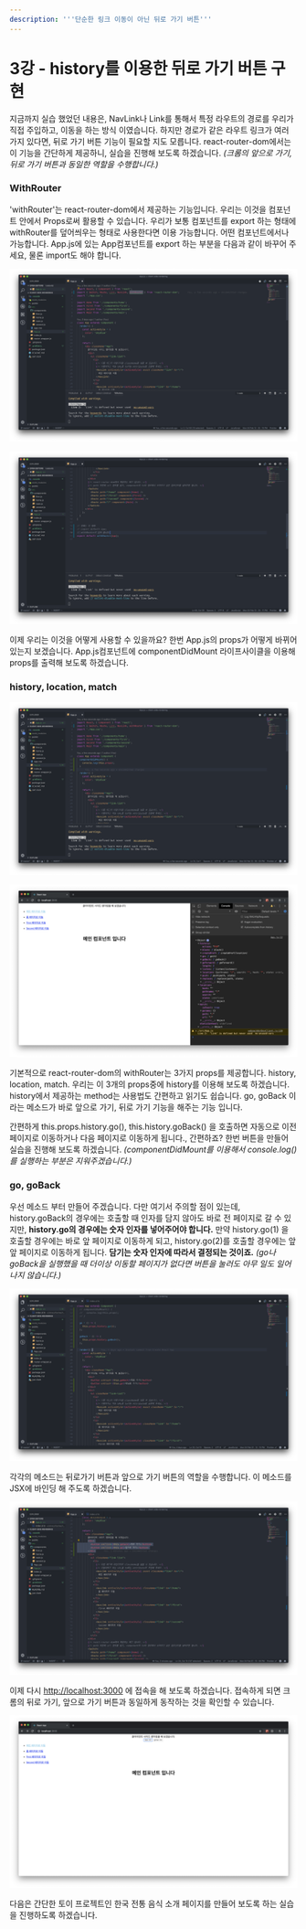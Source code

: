 ```yaml
---
description: '''단순한 링크 이동이 아닌 뒤로 가기 버튼'''
---
```


# 3강 - history를 이용한 뒤로 가기 버튼 구현

지금까지 실습 했었던 내용은, NavLink나 Link를 통해서 특정 라우트의 경로를 우리가 직접 주입하고, 이동을 하는 방식 이였습니다. 하지만 경로가 같은 라우트 링크가 여러 가지 있다면, 뒤로 가기 버튼 기능이 필요할 지도 모릅니다. react-router-dom에서는 이 기능을 간단하게 제공하니, 실습을 진행해 보도록 하겠습니다. _\(크롬의 앞으로 가기, 뒤로 가기 버튼과 동일한 역할을 수행합니다.\)_

### WithRouter

'withRouter'는 react-router-dom에서 제공하는 기능입니다. 우리는 이것을 컴포넌트 안에서 Props로써 활용할 수 있습니다. 우리가 보통 컴포넌트를 export 하는 형태에 withRouter를 덮어씌우는 형태로 사용한다면 이용 가능합니다. 어떤 컴포넌트에서나 가능합니다. App.js에 있는 App컴포넌트를 export 하는 부분을 다음과 같이 바꾸어 주세요, 물론 import도 해야 합니다.

![import withRouter](.gitbook/assets/2019-02-04-12.32.15.png)

![&#xAC10;&#xC2F8; &#xC8FC;&#xAE30;](.gitbook/assets/2019-02-04-12.33.12.png)

이제 우리는 이것을 어떻게 사용할 수 있을까요? 한번 App.js의 props가 어떻게 바뀌어 있는지 보겠습니다. App.js컴포넌트에 componentDidMount 라이프사이클을 이용해 props를 출력해 보도록 하겠습니다.

### history, location, match

![componentDidMount&#xB97C; &#xC774;&#xC6A9;&#xD574;&#xC11C; props&#xB97C; &#xCD9C;&#xB825;&#xD569;&#xB2C8;&#xB2E4;.](.gitbook/assets/2019-02-04-12.35.01%20%281%29.png)

![history, location, match](.gitbook/assets/2019-02-04-12.34.54.png)

기본적으로 react-router-dom의 withRouter는 3가지 props를 제공합니다. history, location, match. 우리는 이 3개의 props중에 history를 이용해 보도록 하겠습니다. history에서 제공하는 method는 사용법도 간편하고 읽기도 쉽습니다. go, goBack 이라는 메소드가 바로 앞으로 가기, 뒤로 가기 기능을 해주는 기능 입니다.

간편하게 this.props.history.go\(\), this.history.goBack\(\) 을 호출하면 자동으로 이전 페이지로 이동하거나 다음 페이지로 이동하게 됩니다., 간편하죠? 한번 버튼을 만들어 실습을 진행해 보도록 하겠습니다. _\(componentDidMount를 이용해서 console.log\(\)를 실행하는 부분은 지워주겠습니다.\)_

### go, goBack

우선 메소드 부터 만들어 주겠습니다. 다만 여기서 주의할 점이 있는데, history.goBack의 경우에는 호출할 때 인자를 담지 않아도 바로 전 페이지로 갈 수 있지만, **history.go의 경우에는 숫자 인자를 넣어주어야 합니다.** 만약 history.go\(1\) 을 호출할 경우에는 바로 앞 페이지로 이동하게 되고, history.go\(2\)를 호출할 경우에는 앞앞 페이지로 이동하게 됩니다. **담기는 숫자 인자에 따라서 결정되는 것이죠.** _\(go나 goBack을 실행했을 때 더이상 이동할 페이지가 없다면 버튼을 눌러도 아무 일도 일어나지 않습니다.\)_

![goBack, go &#xBA54;&#xC18C;&#xB4DC;&#xB97C; &#xB9CC;&#xB4E4;&#xC5B4; &#xC8FC;&#xC5C8;&#xC2B5;&#xB2C8;&#xB2E4;.](.gitbook/assets/2019-02-04-1.12.15.png)

각각의 메소드는 뒤로가기 버튼과 앞으로 가기 버튼의 역할을 수행합니다. 이 메소드를 JSX에 바인딩 해 주도록 하겠습니다.

![JSX &#xBD80;&#xBD84;](.gitbook/assets/2019-02-04-1.13.56.png)

이제 다시 [http://localhost:3000](http://localhost:3000) 에 접속을 해 보도록 하겠습니다. 접속하게 되면 크롬의 뒤로 가기, 앞으로 가기 버튼과 동일하게 동작하는 것을 확인할 수 있습니다.

![&#xB4A4;&#xB85C; &#xAC00;&#xAE30;, &#xC55E;&#xC73C;&#xB85C; &#xAC00;&#xAE30; &#xBC84;&#xD2BC;](.gitbook/assets/2019-02-04-1.15.29.png)

다음은 간단한 토이 프로젝트인 한국 전통 음식 소개 페이지를 만들어 보도록 하는 실습을 진행하도록 하겠습니다.

